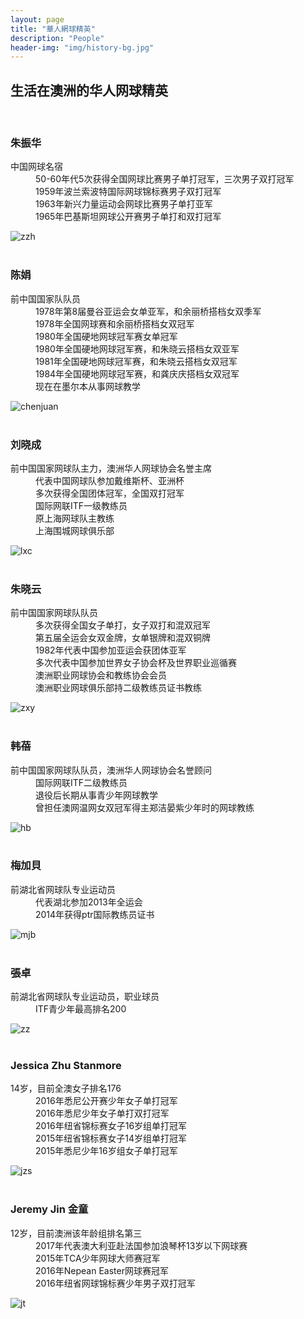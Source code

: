 ```yaml
---
layout: page
title: "華人網球精英"
description: "People"
header-img: "img/history-bg.jpg"
---
```

<h2>生活在澳洲的华人网球精英</h2>
<br>
<div class="row">
  <div class="col-xs-12 col-sm-12 col-md-3 col-lg-3">
    <h3>朱振华</h3>
  </div>
  <div class="col-xs-12 col-sm-12 col-md-offset-1 col-md-8 col-lg-offset-1 col-lg-8">
    <dl>
      <dt>中国网球名宿</dt>
      <dd>50-60年代5次获得全国网球比赛男子单打冠军，三次男子双打冠军</dd>
      <dd>1959年波兰索波特国际网球锦标赛男子双打冠军</dd>
      <dd>1963年新兴力量运动会网球比赛男子单打亚军</dd>
      <dd>1965年巴基斯坦网球公开赛男子单打和双打冠军</dd>
    </dl>
    <img class="img-responsive" src="https://c5.staticflickr.com/9/8615/28530030996_9cd93db86f_o.jpg" alt="zzh" />
  </div>
</div>
<br>
<div class="row">
  <div class="col-xs-12 col-sm-12 col-md-3 col-lg-3">
    <h3>陈娟</h3>
  </div>
  <div class="col-xs-12 col-sm-12 col-md-offset-1 col-md-8 col-lg-offset-1 col-lg-8">
    <dl>
      <dt>前中国国家队队员</dt>
      <dd>1978年第8届曼谷亚运会女单亚军，和余丽桥搭档女双季军</dd>
      <dd>1978年全国网球赛和余丽桥搭档女双冠军</dd>
      <dd>1980年全国硬地网球冠军赛女单冠军</dd>
      <dd>1980年全国硬地网球冠军赛，和朱晓云搭档女双亚军</dd>
      <dd>1981年全国硬地网球冠军赛，和朱晓云搭档女双冠军</dd>
      <dd>1984年全国硬地网球冠军赛，和龚庆庆搭档女双冠军</dd>
      <dd>现在在墨尔本从事网球教学</dd>
    </dl>
    <img class="img-responsive" src="https://c1.staticflickr.com/5/4240/34290459274_7093c6ae22_h.jpg" alt="chenjuan" />
  </div>
</div>
<br>
<div class="row">
  <div class="col-xs-12 col-sm-12 col-md-3 col-lg-3">
    <h3>刘晓成</h3>
  </div>
  <div class="col-xs-12 col-sm-12 col-md-offset-1 col-md-8 col-lg-offset-1 col-lg-8">
    <dl>
      <dt>前中国国家网球队主力，澳洲华人网球协会名誉主席</dt>
      <dd>代表中国网球队参加戴维斯杯、亚洲杯</dd>
      <dd>多次获得全国团体冠军，全国双打冠军</dd>
      <dd>国际网联ITF一级教练员</dd>
      <dd>原上海网球队主教练</dd>
      <dd>上海围城网球俱乐部</dd>
    </dl>
    <img class="img-responsive" src="https://c3.staticflickr.com/9/8858/28585938386_52113c8cf2.jpg" alt="lxc" />
  </div>
</div>
<br>
<div class="row">
  <div class="col-xs-12 col-sm-12 col-md-3 col-lg-3">
    <h3>朱晓云</h3>
  </div>
  <div class="col-xs-12 col-sm-12 col-md-offset-1 col-md-8 col-lg-offset-1 col-lg-8">
    <dl>
      <dt>前中国国家网球队队员</dt>
      <dd>多次获得全国女子单打，女子双打和混双冠军</dd>
      <dd>第五届全运会女双金牌，女单银牌和混双铜牌</dd>
      <dd>1982年代表中国参加亚运会获团体亚军</dd>
      <dd>多次代表中国参加世界女子协会杯及世界职业巡循赛</dd>
      <dd>澳洲职业网球协会和教练协会会员</dd>
      <dd>澳洲职业网球俱乐部持二级教练员证书教练</dd>
    </dl>
    <img class="img-responsive" src="https://c1.staticflickr.com/9/8770/28585938616_a6da232fd7.jpg" alt="zxy" />
  </div>
</div>
<br>
<div class="row">
  <div class="col-xs-12 col-sm-12 col-md-3 col-lg-3">
    <h3>韩蓓</h3>
  </div>
  <div class="col-xs-12 col-sm-12 col-md-offset-1 col-md-8 col-lg-offset-1 col-lg-8">
    <dl>
      <dt>前中国国家网球队队员，澳洲华人网球协会名誉顾问</dt>
      <dd>国际网联ITF二级教练员</dd>
      <dd>退役后长期从事青少年网球教学</dd>
      <dd>曾担任澳网温网女双冠军得主郑洁晏紫少年时的网球教练</dd>
    </dl>
    <img class="img-responsive" src="https://c7.staticflickr.com/9/8886/28494934862_b0c4c8fcc2_c.jpg" alt="hb" />
  </div>
</div>
<br>
<div class="row">
  <div class="col-xs-12 col-sm-12 col-md-3 col-lg-3">
    <h3>梅加貝</h3>
  </div>
  <div class="col-xs-12 col-sm-12 col-md-offset-1 col-md-8 col-lg-offset-1 col-lg-8">
    <dl>
      <dt>前湖北省网球队专业运动员</dt>
      <dd>代表湖北参加2013年全运会</dd>
      <dd>2014年获得ptr国际教练员证书</dd>
    </dl>
    <img class="img-responsive" src="https://c1.staticflickr.com/9/8796/27945484784_3eac77efb5_z.jpg" alt="mjb" />
  </div>
</div>
<br>
<div class="row">
  <div class="col-xs-12 col-sm-12 col-md-3 col-lg-3">
    <h3>張卓</h3>
  </div>
  <div class="col-xs-12 col-sm-12 col-md-offset-1 col-md-8 col-lg-offset-1 col-lg-8">
    <dl>
      <dt>前湖北省网球队专业运动员，职业球员</dt>
      <dd>ITF青少年最高排名200</dd>
    </dl>
    <img class="img-responsive" src="https://c7.staticflickr.com/9/8898/28278468150_59df518355_z.jpg" alt="zz" />
  </div>
</div>
<br>
<div class="row">
  <div class="col-xs-12 col-sm-12 col-md-3 col-lg-3">
    <h3>Jessica Zhu Stanmore</h3>
  </div>
  <div class="col-xs-12 col-sm-12 col-md-offset-1 col-md-8 col-lg-offset-1 col-lg-8">
    <dl>
      <dt>14岁，目前全澳女子排名176</dt>
      <dd>2016年悉尼公开赛少年女子单打冠军</dd>
      <dd>2016年悉尼少年女子单打双打冠军</dd>
      <dd>2016年纽省锦标赛女子16岁组单打冠军</dd>
      <dd>2015年纽省锦标赛女子14岁组单打冠军</dd>
      <dd>2015年悉尼少年16岁组女子单打冠军</dd>
    </dl>
    <img class="img-responsive" src="https://c1.staticflickr.com/9/8611/28001613304_43f3d490fd.jpg" alt="jzs" />
  </div>
</div>
<br>
<div class="row">
  <div class="col-xs-12 col-sm-12 col-md-3 col-lg-3">
    <h3>Jeremy Jin 金童</h3>
  </div>
  <div class="col-xs-12 col-sm-12 col-md-offset-1 col-md-8 col-lg-offset-1 col-lg-8">
    <dl>
      <dt>12岁，目前澳洲该年龄组排名第三</dt>
      <dd>2017年代表澳大利亚赴法国参加浪琴杯13岁以下网球赛</dd>
      <dd>2015年TCA少年网球大师赛冠军</dd>
      <dd>2016年Nepean Easter网球赛冠军</dd>
      <dd>2016年纽省网球锦标赛少年男子双打冠军</dd>
    </dl>
    <img class="img-responsive" src="https://c4.staticflickr.com/9/8307/28484548291_6876e77dba_z.jpg" alt="jt" />
  </div>
</div>
